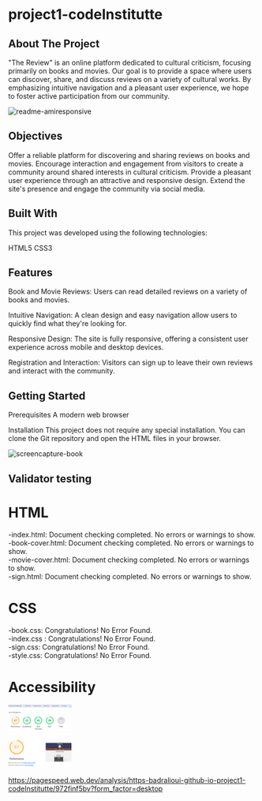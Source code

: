 # project1-codeInstitutte

## About The Project
"The Review" is an online platform dedicated to cultural criticism, focusing primarily on books and movies. Our goal is to provide a space where users can discover, share, and discuss reviews on a variety of cultural works. By emphasizing intuitive navigation and a pleasant user experience, we hope to foster active participation from our community.

![readme-amiresponsive](https://github.com/BadrAlioui/project1-codeInstitutte/assets/96729182/e6322d69-d22d-4332-ba26-780cdd7fb549)

## Objectives

Offer a reliable platform for discovering and sharing reviews on books and movies.
Encourage interaction and engagement from visitors to create a community around shared interests in cultural criticism.
Provide a pleasant user experience through an attractive and responsive design.
Extend the site's presence and engage the community via social media.

## Built With
This project was developed using the following technologies:

HTML5
CSS3

## Features

Book and Movie Reviews: Users can read detailed reviews on a variety of books and movies.

Intuitive Navigation: A clean design and easy navigation allow users to quickly find what they're looking for.

Responsive Design: The site is fully responsive, offering a consistent user experience across mobile and desktop devices.

Registration and Interaction: Visitors can sign up to leave their own reviews and interact with the community.

## Getting Started

Prerequisites
A modern web browser

Installation
This project does not require any special installation. You can clone the Git repository and open the HTML files in your browser.

![screencapture-book](https://github.com/BadrAlioui/project1-codeInstitutte/assets/96729182/a6f002b1-7f28-4a46-91f5-243df60febd7)


## Validator testing

# HTML

-index.html: Document checking completed. No errors or warnings to show.<br>
-book-cover.html: Document checking completed. No errors or warnings to show.<br>
-movie-cover.html: Document checking completed. No errors or warnings to show.<br>
-sign.html: Document checking completed. No errors or warnings to show.<br>

# CSS

-book.css: Congratulations! No Error Found.<br>
-index.css : Congratulations! No Error Found.<br>
-sign.css: Congratulations! No Error Found.<br>
-style.css: Congratulations! No Error Found.<br>

# Accessibility
![accessibility](accessibility.png)












https://pagespeed.web.dev/analysis/https-badralioui-github-io-project1-codeInstitutte/972finf5bv?form_factor=desktop

